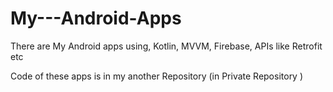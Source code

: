 # My---Android-Apps


There are My Android apps using, Kotlin, MVVM, Firebase, APIs like Retrofit etc


Code of these apps is in my another Repository (in Private Repository )
 
